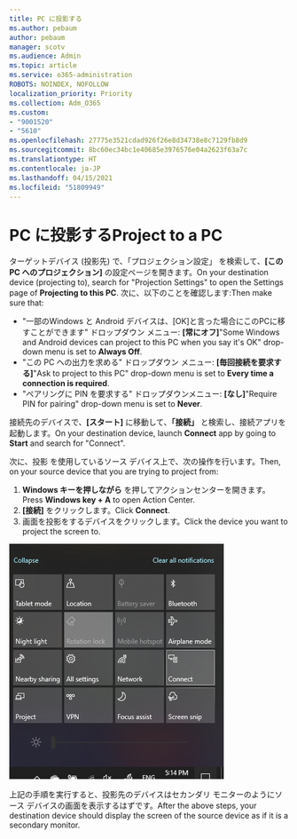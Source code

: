 ```yaml
---
title: PC に投影する
ms.author: pebaum
author: pebaum
manager: scotv
ms.audience: Admin
ms.topic: article
ms.service: o365-administration
ROBOTS: NOINDEX, NOFOLLOW
localization_priority: Priority
ms.collection: Adm_O365
ms.custom:
- "9001520"
- "5610"
ms.openlocfilehash: 27775e3521cdad926f26e8d34738e8c7129fb8d9
ms.sourcegitcommit: 8bc60ec34bc1e40685e3976576e04a2623f63a7c
ms.translationtype: HT
ms.contentlocale: ja-JP
ms.lasthandoff: 04/15/2021
ms.locfileid: "51809949"
---
```

# <a name="project-to-a-pc"></a><span data-ttu-id="21ad9-102">PC に投影する</span><span class="sxs-lookup"><span data-stu-id="21ad9-102">Project to a PC</span></span>

<span data-ttu-id="21ad9-103">ターゲットデバイス (投影先) で、「プロジェクション設定」 を検索して、**[この PC へのプロジェクション]** の設定ページを開きます。</span><span class="sxs-lookup"><span data-stu-id="21ad9-103">On your destination device (projecting to), search for "Projection Settings" to open the Settings page of **Projecting to this PC**.</span></span> <span data-ttu-id="21ad9-104">次に、以下のことを確認します:</span><span class="sxs-lookup"><span data-stu-id="21ad9-104">Then make sure that:</span></span>
- <span data-ttu-id="21ad9-105">"一部のWindows と Android デバイスは、[OK]と言った場合にこのPCに移すことができます" ドロップダウン メニュー: **[常にオフ]**</span><span class="sxs-lookup"><span data-stu-id="21ad9-105">"Some Windows and Android devices can project to this PC when you say it's OK" drop-down menu is set to **Always Off**.</span></span>
- <span data-ttu-id="21ad9-106">"この PC への出力を求める" ドロップダウン メニュー: **[毎回接続を要求する]**</span><span class="sxs-lookup"><span data-stu-id="21ad9-106">"Ask to project to this PC" drop-down menu is set to **Every time a connection is required**.</span></span>
- <span data-ttu-id="21ad9-107">"ペアリングに PIN を要求する" ドロップダウンメニュー: **[なし]**</span><span class="sxs-lookup"><span data-stu-id="21ad9-107">"Require PIN for pairing" drop-down menu is set to **Never**.</span></span>

<span data-ttu-id="21ad9-108">接続先のデバイスで、**[スタート]** に移動して、**「接続」** と検索し、接続アプリを起動します。</span><span class="sxs-lookup"><span data-stu-id="21ad9-108">On your destination device, launch **Connect** app by going to **Start** and search for "Connect".</span></span>

<span data-ttu-id="21ad9-109">次に、投影 を使用しているソース デバイス上で、次の操作を行います。</span><span class="sxs-lookup"><span data-stu-id="21ad9-109">Then, on your source device that you are trying to project from:</span></span>

1. <span data-ttu-id="21ad9-110">**Windows キーを押しながら** を押してアクションセンターを開きます。</span><span class="sxs-lookup"><span data-stu-id="21ad9-110">Press **Windows key + A** to open Action Center.</span></span>
2. <span data-ttu-id="21ad9-111">**[接続]** をクリックします。</span><span class="sxs-lookup"><span data-stu-id="21ad9-111">Click **Connect**.</span></span>
3. <span data-ttu-id="21ad9-112">画面を投影をするデバイスをクリックします。</span><span class="sxs-lookup"><span data-stu-id="21ad9-112">Click the device you want to project the screen to.</span></span>

![PC に投影する](media/project-to-a-pc.png)

<span data-ttu-id="21ad9-114">上記の手順を実行すると、投影先のデバイスはセカンダリ モニターのようにソース デバイスの画面を表示するはずです。</span><span class="sxs-lookup"><span data-stu-id="21ad9-114">After the above steps, your destination device should display the screen of the source device as if it is a secondary monitor.</span></span>
